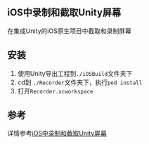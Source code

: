 ## iOS中录制和截取Unity屏幕

在集成Unity的iOS原生项目中截取和录制屏幕

## 安装

1. 使用Unity导出工程到`./iOSBuild`文件夹下
2. cd到 `./Recorder`文件夹下，执行`pod install`
3. 打开`Recorder.xcworkspace`

## 参考

详情参考[iOS中录制和截取Unity屏幕](https://duzexu.github.io/post/Record_Screen_In_Unity/)